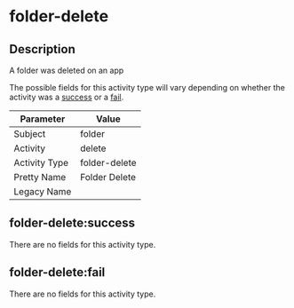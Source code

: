 folder-delete
=============

Description
-----------
A folder was deleted on an app

The possible fields for this activity type will vary depending on whether the activity was a [success](#folder-deletesuccess) or a [fail](#folder-deletefail).

| Parameter     | Value         |
| ------------- | ------------- |
| Subject       | folder        |
| Activity      | delete        |
| Activity Type | folder-delete |
| Pretty Name   | Folder Delete |
| Legacy Name   |               |

folder-delete:success
---------------------

There are no fields for this activity type.


folder-delete:fail
------------------

There are no fields for this activity type.
